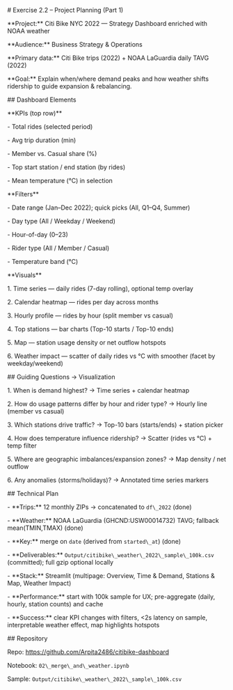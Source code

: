 \# Exercise 2.2 – Project Planning (Part 1)



\*\*Project:\*\* Citi Bike NYC 2022 — Strategy Dashboard enriched with NOAA weather  

\*\*Audience:\*\* Business Strategy \& Operations  

\*\*Primary data:\*\* Citi Bike trips (2022) + NOAA LaGuardia daily TAVG (2022)  

\*\*Goal:\*\* Explain when/where demand peaks and how weather shifts ridership to guide expansion \& rebalancing.



\## Dashboard Elements



\*\*KPIs (top row)\*\*

\- Total rides (selected period)

\- Avg trip duration (min)

\- Member vs. Casual share (%)

\- Top start station / end station (by rides)

\- Mean temperature (°C) in selection



\*\*Filters\*\*

\- Date range (Jan–Dec 2022); quick picks (All, Q1–Q4, Summer)

\- Day type (All / Weekday / Weekend)

\- Hour-of-day (0–23)

\- Rider type (All / Member / Casual)

\- Temperature band (°C)



\*\*Visuals\*\*

1\. Time series — daily rides (7-day rolling), optional temp overlay

2\. Calendar heatmap — rides per day across months

3\. Hourly profile — rides by hour (split member vs casual)

4\. Top stations — bar charts (Top-10 starts / Top-10 ends)

5\. Map — station usage density or net outflow hotspots

6\. Weather impact — scatter of daily rides vs °C with smoother (facet by weekday/weekend)



\## Guiding Questions → Visualization



1\. When is demand highest? → Time series + calendar heatmap  

2\. How do usage patterns differ by hour and rider type? → Hourly line (member vs casual)  

3\. Which stations drive traffic? → Top-10 bars (starts/ends) + station picker  

4\. How does temperature influence ridership? → Scatter (rides vs °C) + temp filter  

5\. Where are geographic imbalances/expansion zones? → Map density / net outflow  

6\. Any anomalies (storms/holidays)? → Annotated time series markers



\## Technical Plan



\- \*\*Trips:\*\* 12 monthly ZIPs → concatenated to `df\_2022` (done)  

\- \*\*Weather:\*\* NOAA LaGuardia (GHCND:USW00014732) TAVG; fallback mean(TMIN,TMAX) (done)  

\- \*\*Key:\*\* merge on `date` (derived from `started\_at`) (done)  

\- \*\*Deliverables:\*\* `Output/citibike\_weather\_2022\_sample\_100k.csv` (committed); full gzip optional locally  

\- \*\*Stack:\*\* Streamlit (multipage: Overview, Time \& Demand, Stations \& Map, Weather Impact)  

\- \*\*Performance:\*\* start with 100k sample for UX; pre-aggregate (daily, hourly, station counts) and cache  

\- \*\*Success:\*\* clear KPI changes with filters, <2s latency on sample, interpretable weather effect, map highlights hotspots



\## Repository



Repo: https://github.com/Arpita2486/citibike-dashboard  

Notebook: `02\_merge\_and\_weather.ipynb`  

Sample: `Output/citibike\_weather\_2022\_sample\_100k.csv`



